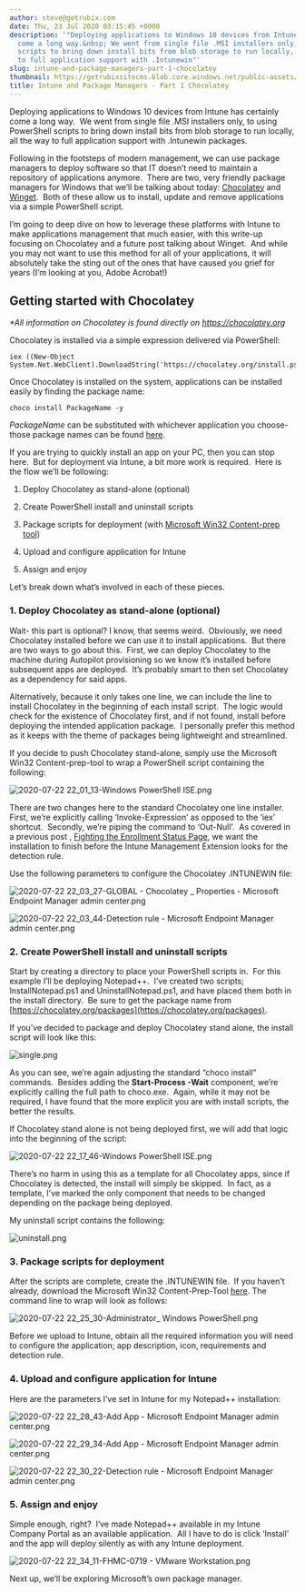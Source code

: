```yaml
---
author: steve@getrubix.com
date: Thu, 23 Jul 2020 03:15:45 +0000
description: '"Deploying applications to Windows 10 devices from Intune has certainly
  come a long way.&nbsp; We went from single file .MSI installers only, to using PowerShell
  scripts to bring down install bits from blob storage to run locally, all the way
  to full application support with .Intunewin"'
slug: intune-and-package-managers-part-1-chocolatey
thumbnail: https://getrubixsitecms.blob.core.windows.net/public-assets/content/v1/logo512.png
title: Intune and Package Managers - Part 1 Chocolatey
---
```


Deploying applications to Windows 10 devices from Intune has certainly come a long way.  We went from single file .MSI installers only, to using PowerShell scripts to bring down install bits from blob storage to run locally, all the way to full application support with .Intunewin packages.

Following in the footsteps of modern management, we can use package managers to deploy software so that IT doesn’t need to maintain a repository of applications anymore.  There are two, very friendly package managers for Windows that we’ll be talking about today: [Chocolatey](https://chocolatey.org) and [Winget](https://github.com/microsoft/winget-cli).  Both of these allow us to install, update and remove applications via a simple PowerShell script.

I’m going to deep dive on how to leverage these platforms with Intune to make applications management that much easier, with this write-up focusing on Chocolatey and a future post talking about Winget.  And while you may not want to use this method for all of your applications, it will absolutely take the sting out of the ones that have caused you grief for years (I’m looking at you, Adobe Acrobat!)

Getting started with Chocolatey
-------------------------------

_\*All information on Chocolatey is found directly on_ [_https://chocolatey.org_](https://chocolatey.org/)

Chocolatey is installed via a simple expression delivered via PowerShell:

```
iex ((New-Object System.Net.WebClient).DownloadString('https://chocolatey.org/install.ps1'))
```

Once Chocolatey is installed on the system, applications can be installed easily by finding the package name:

```
choco install PackageName -y
```

_PackageName_ can be substituted with whichever application you choose- those package names can be found [here](https://chocolatey.org/packages).

If you are trying to quickly install an app on your PC, then you can stop here.  But for deployment via Intune, a bit more work is required.  Here is the flow we’ll be following:

1.  Deploy Chocolatey as stand-alone (optional)
    
2.  Create PowerShell install and uninstall scripts
    
3.  Package scripts for deployment (with [Microsoft Win32 Content-prep tool](https://github.com/microsoft/Microsoft-Win32-Content-Prep-Tool))
    
4.  Upload and configure application for Intune
    
5.  Assign and enjoy
    

Let’s break down what’s involved in each of these pieces.

### 1\. Deploy Chocolatey as stand-alone (optional)

Wait- this part is optional? I know, that seems weird.  Obviously, we need Chocolatey installed before we can use it to install applications.  But there are two ways to go about this.  First, we can deploy Chocolatey to the machine during Autopilot provisioning so we know it’s installed before subsequent apps are deployed.  It’s probably smart to then set Chocolatey as a dependency for said apps.

Alternatively, because it only takes one line, we can include the line to install Chocolatey in the beginning of each install script.  The logic would check for the existence of Chocolatey first, and if not found, install before deploying the intended application package.  I personally prefer this method as it keeps with the theme of packages being lightweight and streamlined.

If you decide to push Chocolatey stand-alone, simply use the Microsoft Win32 Content-prep-tool to wrap a PowerShell script containing the following:

![2020-07-22 22_01_13-Windows PowerShell ISE.png](https://getrubixsitecms.blob.core.windows.net/public-assets/content/v1/5dd365a31aa1fd743bc30b8e/1595472181958-JA7BPWAH7LPIJ077IP7V/2020-07-22+22_01_13-Windows+PowerShell+ISE.png)

There are two changes here to the standard Chocolatey one line installer.  First, we’re explicitly calling ‘Invoke-Expression’ as opposed to the ‘iex’ shortcut.  Secondly, we’re piping the command to ‘Out-Null’.  As covered in a previous post , [Fighting the Enrollment Status Page](https://www.getrubix.com/blog/please-wait), we want the installation to finish before the Intune Management Extension looks for the detection rule.

Use the following parameters to configure the Chocolatey .INTUNEWIN file:

![2020-07-22 22_03_27-GLOBAL - Chocolatey _ Properties - Microsoft Endpoint Manager admin center.png](https://getrubixsitecms.blob.core.windows.net/public-assets/content/v1/5dd365a31aa1fd743bc30b8e/1595472482272-TPZMFD3C58ZI7Z7ZTN4S/2020-07-22+22_03_27-GLOBAL+-+Chocolatey+_+Properties+-+Microsoft+Endpoint+Manager+admin+center.png)

![2020-07-22 22_03_44-Detection rule - Microsoft Endpoint Manager admin center.png](https://getrubixsitecms.blob.core.windows.net/public-assets/content/v1/5dd365a31aa1fd743bc30b8e/1595472498108-LJ39SC7B14BK4093M96K/2020-07-22+22_03_44-Detection+rule+-+Microsoft+Endpoint+Manager+admin+center.png)

### 2\. Create PowerShell install and uninstall scripts

Start by creating a directory to place your PowerShell scripts in.  For this example I’ll be deploying Notepad++.  I’ve created two scripts; InstallNotepad.ps1 and UninstallNotepad.ps1, and have placed them both in the install directory.  Be sure to get the package name from [https://chocolatey.org/packages](https://chocolatey.org/packages).

If you’ve decided to package and deploy Chocolatey stand alone, the install script will look like this:

![single.png](https://getrubixsitecms.blob.core.windows.net/public-assets/content/v1/5dd365a31aa1fd743bc30b8e/1595472722629-TLWFDMGPQ905JBLFIOVG/single.png)

As you can see, we’re again adjusting the standard “choco install” commands.  Besides adding the **Start-Process -Wait** component, we’re explicitly calling the full path to choco.exe.  Again, while it may not be required, I have found that the more explicit you are with install scripts, the better the results.

If Chocolatey stand alone is not being deployed first, we will add that logic into the beginning of the script:

![2020-07-22 22_17_46-Windows PowerShell ISE.png](https://getrubixsitecms.blob.core.windows.net/public-assets/content/v1/5dd365a31aa1fd743bc30b8e/1595472783737-SGTWYAZ7322DN0DXUEFD/2020-07-22+22_17_46-Windows+PowerShell+ISE.png)

There’s no harm in using this as a template for all Chocolatey apps, since if Chocolatey is detected, the install will simply be skipped.  In fact, as a template, I’ve marked the only component that needs to be changed depending on the package being deployed.

My uninstall script contains the following:

![uninstall.png](https://getrubixsitecms.blob.core.windows.net/public-assets/content/v1/5dd365a31aa1fd743bc30b8e/1595472968884-XYE63GBNTD6MC3TSVVCR/uninstall.png)

### 3\. Package scripts for deployment

After the scripts are complete, create the .INTUNEWIN file.  If you haven’t already, download the Microsoft Win32 Content-Prep-Tool [here](https://github.com/microsoft/Microsoft-Win32-Content-Prep-Tool). The command line to wrap will look as follows:

![2020-07-22 22_25_30-Administrator_ Windows PowerShell.png](https://getrubixsitecms.blob.core.windows.net/public-assets/content/v1/5dd365a31aa1fd743bc30b8e/1595473175105-L4RX90INAJVUBNZ759QA/2020-07-22+22_25_30-Administrator_+Windows+PowerShell.png)

Before we upload to Intune, obtain all the required information you will need to configure the application; app description, icon, requirements and detection rule.

### 4\. Upload and configure application for Intune

Here are the parameters I’ve set in Intune for my Notepad++ installation:

![2020-07-22 22_28_43-Add App - Microsoft Endpoint Manager admin center.png](https://getrubixsitecms.blob.core.windows.net/public-assets/content/v1/5dd365a31aa1fd743bc30b8e/1595473286237-SYTPUWUFGBJ4K64Y2KFF/2020-07-22+22_28_43-Add+App+-+Microsoft+Endpoint+Manager+admin+center.png)

![2020-07-22 22_29_34-Add App - Microsoft Endpoint Manager admin center.png](https://getrubixsitecms.blob.core.windows.net/public-assets/content/v1/5dd365a31aa1fd743bc30b8e/1595473301120-F0ZCNWS7MVT010XZ5PNM/2020-07-22+22_29_34-Add+App+-+Microsoft+Endpoint+Manager+admin+center.png)

![2020-07-22 22_30_22-Detection rule - Microsoft Endpoint Manager admin center.png](https://getrubixsitecms.blob.core.windows.net/public-assets/content/v1/5dd365a31aa1fd743bc30b8e/1595473320599-94PI8BT8XLBMNHMAU06O/2020-07-22+22_30_22-Detection+rule+-+Microsoft+Endpoint+Manager+admin+center.png)

### 5\. Assign and enjoy

Simple enough, right?  I’ve made Notepad++ available in my Intune Company Portal as an available application.  All I have to do is click ‘Install’ and the app will deploy silently as with any Intune deployment. 

![2020-07-22 22_34_11-FHMC-0719 - VMware Workstation.png](https://getrubixsitecms.blob.core.windows.net/public-assets/content/v1/5dd365a31aa1fd743bc30b8e/1595473388306-0IMZFJXOJHETTUNXBE2H/2020-07-22+22_34_11-FHMC-0719+-+VMware+Workstation.png)

Next up, we’ll be exploring Microsoft’s own package manager.